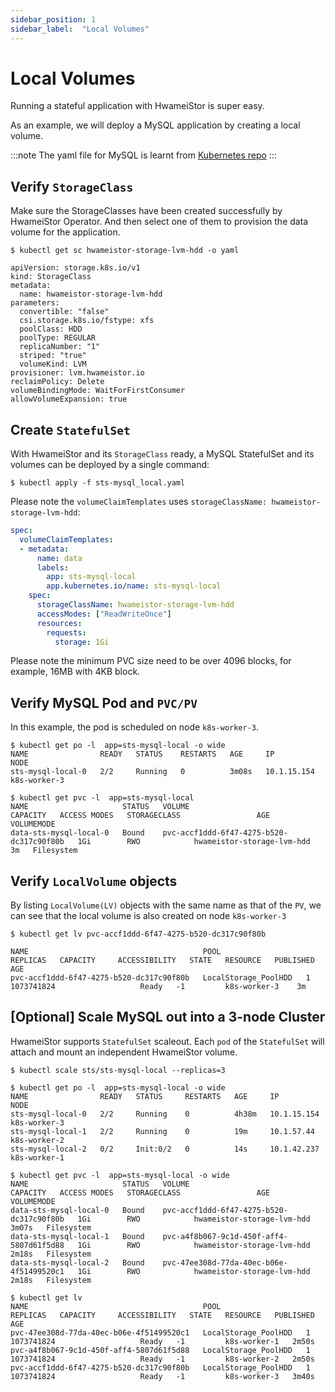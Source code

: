 ```yaml
---
sidebar_position: 1
sidebar_label:  "Local Volumes"
---
```


# Local Volumes

Running a stateful application with HwameiStor is super easy.

As an example, we will deploy a MySQL application by creating a local volume.

:::note
The yaml file for MySQL is learnt from
[Kubernetes repo](https://github.com/kubernetes/website/blob/main/content/en/examples/application/mysql/mysql-statefulset.yaml)
:::

## Verify `StorageClass`

Make sure the StorageClasses have been created successfully by HwameiStor Operator. And then select one of them to provision the data volume for the application.

```console
$ kubectl get sc hwameistor-storage-lvm-hdd -o yaml

apiVersion: storage.k8s.io/v1
kind: StorageClass
metadata:
  name: hwameistor-storage-lvm-hdd
parameters:
  convertible: "false"
  csi.storage.k8s.io/fstype: xfs
  poolClass: HDD
  poolType: REGULAR
  replicaNumber: "1"
  striped: "true"
  volumeKind: LVM
provisioner: lvm.hwameistor.io
reclaimPolicy: Delete
volumeBindingMode: WaitForFirstConsumer
allowVolumeExpansion: true
```

## Create `StatefulSet`

With HwameiStor and its `StorageClass` ready, a MySQL StatefulSet and its volumes
can be deployed by a single command:

```Console
$ kubectl apply -f sts-mysql_local.yaml
```

Please note the `volumeClaimTemplates` uses `storageClassName: hwameistor-storage-lvm-hdd`:

```yaml
spec:
  volumeClaimTemplates:
  - metadata:
      name: data
      labels:
        app: sts-mysql-local
        app.kubernetes.io/name: sts-mysql-local
    spec:
      storageClassName: hwameistor-storage-lvm-hdd
      accessModes: ["ReadWriteOnce"]
      resources:
        requests:
          storage: 1Gi
```

Please note the minimum PVC size need to be over 4096 blocks, for example, 16MB with 4KB block.

## Verify MySQL Pod and `PVC/PV`

In this example, the pod is scheduled on node `k8s-worker-3`.

```console
$ kubectl get po -l  app=sts-mysql-local -o wide
NAME                READY   STATUS    RESTARTS   AGE     IP            NODE        
sts-mysql-local-0   2/2     Running   0          3m08s   10.1.15.154   k8s-worker-3

$ kubectl get pvc -l  app=sts-mysql-local
NAME                     STATUS   VOLUME                                     CAPACITY   ACCESS MODES   STORAGECLASS                 AGE   VOLUMEMODE
data-sts-mysql-local-0   Bound    pvc-accf1ddd-6f47-4275-b520-dc317c90f80b   1Gi        RWO            hwameistor-storage-lvm-hdd    3m   Filesystem
```

## Verify `LocalVolume` objects

By listing `LocalVolume(LV)` objects with the same name as that of the `PV`,
we can see that the local volume is also created on node `k8s-worker-3`

```console
$ kubectl get lv pvc-accf1ddd-6f47-4275-b520-dc317c90f80b

NAME                                       POOL                   REPLICAS   CAPACITY     ACCESSIBILITY   STATE   RESOURCE   PUBLISHED      AGE
pvc-accf1ddd-6f47-4275-b520-dc317c90f80b   LocalStorage_PoolHDD   1          1073741824                   Ready   -1         k8s-worker-3    3m
```

## [Optional] Scale MySQL out into a 3-node Cluster

HwameiStor supports `StatefulSet` scaleout. Each `pod` of the `StatefulSet` will
attach and mount an independent HwameiStor volume.

```console
$ kubectl scale sts/sts-mysql-local --replicas=3

$ kubectl get po -l  app=sts-mysql-local -o wide
NAME                READY   STATUS     RESTARTS   AGE     IP            NODE        
sts-mysql-local-0   2/2     Running    0          4h38m   10.1.15.154   k8s-worker-3
sts-mysql-local-1   2/2     Running    0          19m     10.1.57.44    k8s-worker-2
sts-mysql-local-2   0/2     Init:0/2   0          14s     10.1.42.237   k8s-worker-1

$ kubectl get pvc -l  app=sts-mysql-local -o wide
NAME                     STATUS   VOLUME                                     CAPACITY   ACCESS MODES   STORAGECLASS                 AGE     VOLUMEMODE
data-sts-mysql-local-0   Bound    pvc-accf1ddd-6f47-4275-b520-dc317c90f80b   1Gi        RWO            hwameistor-storage-lvm-hdd   3m07s   Filesystem
data-sts-mysql-local-1   Bound    pvc-a4f8b067-9c1d-450f-aff4-5807d61f5d88   1Gi        RWO            hwameistor-storage-lvm-hdd   2m18s   Filesystem
data-sts-mysql-local-2   Bound    pvc-47ee308d-77da-40ec-b06e-4f51499520c1   1Gi        RWO            hwameistor-storage-lvm-hdd   2m18s   Filesystem

$ kubectl get lv
NAME                                       POOL                   REPLICAS   CAPACITY     ACCESSIBILITY   STATE   RESOURCE   PUBLISHED      AGE
pvc-47ee308d-77da-40ec-b06e-4f51499520c1   LocalStorage_PoolHDD   1          1073741824                   Ready   -1         k8s-worker-1   2m50s
pvc-a4f8b067-9c1d-450f-aff4-5807d61f5d88   LocalStorage_PoolHDD   1          1073741824                   Ready   -1         k8s-worker-2   2m50s
pvc-accf1ddd-6f47-4275-b520-dc317c90f80b   LocalStorage_PoolHDD   1          1073741824                   Ready   -1         k8s-worker-3   3m40s
```

